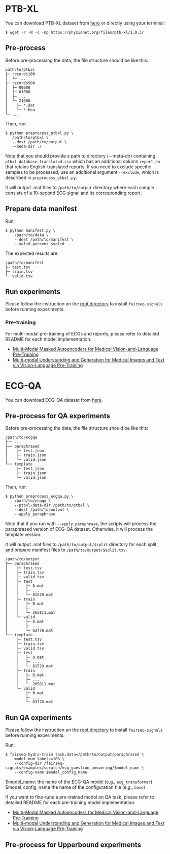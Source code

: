 # PTB-XL
You can download PTB-XL dataset from [here](https://physionet.org/content/ptb-xl/1.0.3/) or directly using your terminal:
```shell script
$ wget -r -N -c -np https://physionet.org/files/ptb-xl/1.0.3/
```

## Pre-process
Before pre-processing the data, the file structure should be like this:
```
path/to/ptbxl
├─ records100
│  └─ ...
├─ records500
│  ├─ 00000
│  ├─ 01000
│  ├─ ...
│  └─ 21000
│    ├─ *.dat
│    └─ *.hea
└─ ...
```
Then, run:
```shell script
$ python preprocess_ptbxl.py \
   /path/to/ptbxl \
   --dest /path/to/output \
   --meda-dir ./
```
Note that you should provide a path to directory (--meta-dir) containing `ptbxl_database_translated.csv` which has an additional column `report_en` that retains English-translated reports.
If you need to exclude specific samples to be processed, use an additional argument `--exclude`, which is described in `preprocess_ptbxl.py`.

It will output .mat files to `/path/to/output` directory where each sample consists of a 10-second ECG signal and its corresponding report.

## Prepare data manifest
Run:
```shell script
$ python manifest.py \
    /path/to/data \
    --dest /path/to/manifest \
    --valid-percent $valid
```
The expected results are:
```
/path/to/manifest
├─ test.tsv
├─ train.tsv
└─ valid.tsv
```

## Run experiments
Please follow the instruction on the [root directory](../../../../) to install `fairseq-signals` before running experiments.

### Pre-training
For multi-modal pre-training of ECGs and reports, please refer to detailed README for each model implementation.
* [Multi-Modal Masked Autoencoders for Medical Vision-and-Language Pre-Training](../../../../examples/m3ae/README.md)
* [Multi-modal Understanding and Generation for Medical Images and Text via Vision-Language Pre-Training](../../../../examples/medvill/README.md)

# ECG-QA
You can download ECG-QA dataset from [here](https://github.com/Jwoo5/ecg-qa).

## Pre-process for QA experiments
Before pre-processing the data, the file structure should be like this:
```
/path/to/ecgqa
├── ...
├── paraphrased
│    ├─ test.json
│    ├─ train.json
│    └─ valid.json
└── template
     ├─ test.json
     ├─ train.json
     └─ valid.json
```
Then, run:
```shell script
$ python preprocess_ecgqa.py \
    /path/to/ecgqa \
    --ptbxl-data-dir /path/to/ptbxl \
    --dest /path/to/output \
    --apply_paraphrase
```
Note that if you run with `--apply_paraphrase`, the scripts will process the paraphrased version of ECG-QA dataset. Otherwise, it will process the template version.

It will output .mat files to `/path/to/output/$split` directory for each split, and prepare manifest files to `/path/to/output/$split.tsv`.
```
/path/to/output
├── paraphrased
│    ├─ test.tsv
│    ├─ train.tsv
│    ├─ valid.tsv
│    ├─ test
│    │   ├─ 0.mat
│    │   ├─ ...
│    │   └─ 81529.mat
│    ├─ train
│    │   ├─ 0.mat
│    │   ├─ ...
│    │   └─ 265811.mat
│    └─ valid
│        ├─ 0.mat
│        ├─ ...
│        └─ 63776.mat
└── template
     ├─ test.tsv
     ├─ train.tsv
     ├─ valid.tsv
     ├─ test
     │   ├─ 0.mat
     │   ├─ ...
     │   └─ 81529.mat
     ├─ train
     │   ├─ 0.mat
     │   ├─ ...
     │   └─ 265811.mat
     └─ valid
         ├─ 0.mat
         ├─ ...
         └─ 63776.mat
```

## Run QA experiments
Please follow the instruction on the [root directory](../../../../) to install `fairseq-signals` before running experiments.

Run:
```shell script
$ fairseq-hydra-train task.data=/path/to/output/paraphrased \
    model.num_labels=103 \
    --config-dir /fairseq-signals/examples/scratch/ecg_question_answering/$model_name \
    --config-name $model_config_name
```
$model_name: the name of the ECG-QA model (e.g., `ecg_transformer`)  
$model_config_name the name of the configuration file (e.g., `base`)

If you want to fine-tune a pre-trained model on QA task, please refer to detailed README for each pre-training model implementation.
* [Multi-Modal Masked Autoencoders for Medical Vision-and-Language Pre-Training](../../../../examples/m3ae/README.md)
* [Multi-modal Understanding and Generation for Medical Images and Text via Vision-Language Pre-Training](../../../../examples/medvill/README.md)

## Pre-process for Upperbound experiments
